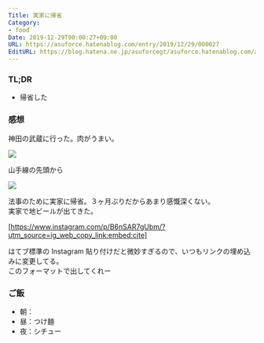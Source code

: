 ```yaml
---
Title: 実家に帰省
Category:
- food
Date: 2019-12-29T00:00:27+09:00
URL: https://asuforce.hatenablog.com/entry/2019/12/29/000027
EditURL: https://blog.hatena.ne.jp/asuforcegt/asuforce.hatenablog.com/atom/entry/26006613490169824
---
```


### TL;DR

- 帰省した

###  感想

神田の武蔵に行った。肉がうまい。

<span itemtype="http://schema.org/Photograph" itemscope="itemscope"><img class="magnifiable" src="https://lh3.googleusercontent.com/-NtIF0XLK-E4/XgdPbBIjzRI/AAAAAAABD3M/_uoMNeAvLHIEn3Fh9N3rM4z8smBftdklACE0YBhgL/s1200/IMG_0457.HEIC" itemprop="image"></span>

山手線の先頭から

<span itemtype="http://schema.org/Photograph" itemscope="itemscope"><img class="magnifiable" src="https://lh3.googleusercontent.com/-PZAb1qyfEMA/XgdPbuSeCsI/AAAAAAABD1A/iYWXG8apQ9kXB3QX7itgih33qjMPM915gCE0YBhgL/s1200/IMG_0458.HEIC" itemprop="image"></span>

法事のために実家に帰省。３ヶ月ぶりだからあまり感慨深くない。  
実家で地ビールが出てきた。

[https://www.instagram.com/p/B6nSAR7gUbm/?utm_source=ig_web_copy_link:embed:cite]

はてブ標準の Instagram 貼り付けだと微妙すぎるので、いつもリンクの埋め込みに変更してる。  
このフォーマットで出してくれー

### ご飯

- 朝：
- 昼：つけ麺
- 夜：シチュー

